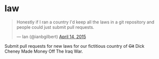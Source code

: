 # law


<blockquote class="twitter-tweet" lang="en"><p>Honestly if I ran a country I&#39;d keep all the laws in a git repository and people could just submit pull requests.</p>&mdash; Ian (@ianbgilbert) <a href="https://twitter.com/ianbgilbert/status/587850813537701888">April 14, 2015</a></blockquote>
<script async src="//platform.twitter.com/widgets.js" charset="utf-8"></script>

Submit pull requests for new laws for our fictitious country of ~~Git~~ Dick Cheney Made Money Off The Iraq War.
